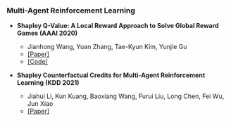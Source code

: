 ### Multi-Agent Reinforcement Learning

- **Shapley Q-Value: A Local Reward Approach to Solve Global Reward Games (AAAI 2020)**
  - Jianhong Wang, Yuan Zhang, Tae-Kyun Kim, Yunjie Gu
  - [[Paper]](https://arxiv.org/abs/1907.05707)
  - [[Code]](https://github.com/hsvgbkhgbv/SQDDPG)

- **Shapley Counterfactual Credits for Multi-Agent Reinforcement Learning (KDD 2021)**
  - Jiahui Li, Kun Kuang, Baoxiang Wang, Furui Liu, Long Chen, Fei Wu, Jun Xiao
  - [[Paper]](https://arxiv.org/abs/2106.00285)
